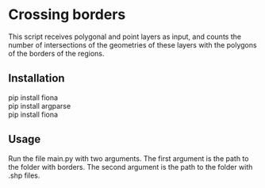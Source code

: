 # Crossing borders

This script receives polygonal and point layers as input,
and counts the number of intersections of the geometries 
of these layers with the polygons of the borders of the 
regions.

## Installation
pip install fiona  
pip install argparse  
pip install fiona  

## Usage
Run the file main.py with two arguments.
The first argument is the path to the folder with borders.
The second argument is the path to the folder with .shp files.